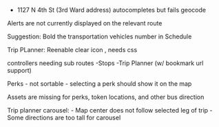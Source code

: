 - 1127 N 4th St (3rd Ward address) autocompletes but fails geocode

Alerts are not currently displayed on the relevant route 

Suggestion: Bold the transportation vehicles number in Schedule

Trip PLanner:
Reenable clear icon , needs css

controllers needing sub routes
	-Stops
	-Trip Planner (w/ bookmark url support)

Perks 
	- not sortable
	- selecting a perk should show it on the map

Assets are missing for perks, token locations, and other bus direction

Trip planner carousel:
	- Map center does not follow selected leg of trip
	- Some directions are too tall for carousel
